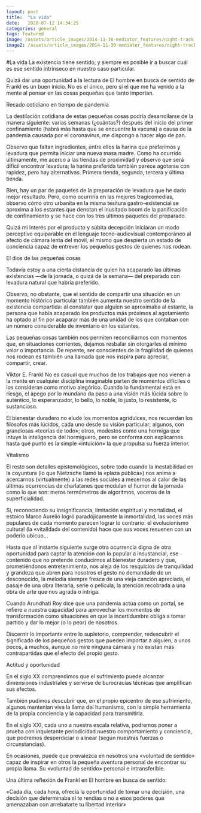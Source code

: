 ```yaml
---
layout: post
title:  "La vida"
date:   2020-07-12 14:34:25
categories: general
tags: featured
image: /assets/article_images/2014-11-30-mediator_features/night-track.JPG
image2: /assets/article_images/2014-11-30-mediator_features/night-track-mobile.JPG
---
```

#La vida
 La existencia tiene sentido, y siempre es posible ir a buscar cuál es ese sentido intrínseco en nuestro caso particular.

Quizá dar una oportunidad a la lectura de El hombre en busca de sentido de Frankl es un buen inicio. No es el único, pero sí el que me ha venido a la mente al pensar en las cosas pequeñas que tanto importan.

Recado cotidiano en tiempo de pandemia

La destilación cotidiana de estas pequeñas cosas podría desarrollarse de la manera siguiente: varias semanas (¿cuántas?) después del inicio del primer confinamiento (habrá más hasta que se encuentre la vacuna) a causa de la pandemia causada por el coronavirus, me dispongo a hacer algo de pan.

Observo que faltan ingredientes, entre ellos la harina que preferimos y levadura que permita iniciar una nueva masa madre. Como ha ocurrido últimamente, me acerco a las tiendas de proximidad y observo que será difícil encontrar levadura; la harina preferida también parece agotarse con rapidez, pero hay alternativas. Primera tienda, segunda, tercera y última tienda.

Bien, hay un par de paquetes de la preparación de levadura que he dado mejor resultado. Pero, como ocurriría en las mejores tragicomedias, observo cómo otro urbanita en la misma tesitura gastro-existencial se aproxima a los estantes que denotan el inusitado boom de la panificación de confinamiento y se hace con los tres últimos paquetes del preparado.

Quizá mi interés por el producto y súbita decepción iniciaran un modo perceptivo equiparable en el lenguaje tecno-audiovisual contemporáneo al efecto de cámara lenta del móvil, el mismo que despierta un estado de conciencia capaz de entrever los pequeños gestos de quienes nos rodean.

El dios de las pequeñas cosas

Todavía estoy a una cierta distancia de quien ha acaparado las últimas existencias —de la jornada, o quizá de la semana— del preparado con levadura natural que habría preferido.

Observo, no obstante, que el sentido de compartir una situación en un momento histórico particular también aumenta nuestro sentido de la existencia compartida: al constatar que alguien se aproximaba al estante, la persona que había acaparado los productos más próximos al agotamiento ha optado al fin por acaparar más de una unidad de los que contaban con un número considerable de inventario en los estantes.

Las pequeñas cosas también nos permiten reconciliarnos con momentos que, en situaciones corrientes, dejamos resbalar sin otorgarles el mínimo valor o importancia. De repente, ser conscientes de la fragilidad de quienes nos rodean es también una llamada que nos inspira para apreciar, compartir, crear.


Viktor E. Frankl
No es casual que muchos de los trabajos que nos vienen a la mente en cualquier disciplina imaginable parten de momentos difíciles o los consideran como motivo alegórico. Cuando lo fundamental está en riesgo, el apego por lo mundano da paso a una visión más lúcida sobre lo auténtico, lo esperanzador, lo bello, lo noble, lo justo, lo resistente, lo sustancioso.

El bienestar duradero no elude los momentos agridulces, nos recuerdan los filósofos más lúcidos, cada uno desde su visión particular; algunos, con grandiosas «teorías de todo»; otros, modestos como una hormiga que intuye la inteligencia del hormiguero, pero se conforma con explicarnos hasta qué punto es la simple «intuición» la que propulsa su fuerza interior.

Vitalismo

El resto son detalles epistemológicos, sobre todo cuando la inestabilidad en la coyuntura (lo que Nietzsche llamó la «plaza pública») nos anima a acercarnos (virtualmente) a las redes sociales a mecernos al calor de las últimas ocurrencias de charlatanes que modulan el humor de la jornada como lo que son: meros termómetros de algoritmos, voceros de la superficialidad.

Si, reconociendo su insignificancia, limitación espiritual y mortalidad, el estoico Marco Aurelio logró paradójicamente la inmortalidad, las voces más populares de cada momento parecen lograr lo contrario: el evolucionismo cultural (la «vitalidad» del contenido) hace que sus voces resuenen con un poderío ubicuo…

Hasta que al instante siguiente surge otra ocurrencia digna de otra oportunidad para captar la atención con lo popular a insustancial, ese contenido que no pretende conducirnos al bienestar duradero y que, prometiéndonos entretenimiento, nos aleja de los resquicios de tranquilidad y grandeza que abren para nosotros el gesto no demandado de un desconocido, la melodía siempre fresca de una vieja canción apreciada, el pasaje de una obra literaria, serie o película, la atención recobrada a una obra de arte que nos agrada o intriga.

Cuando Arundhati Roy dice que una pandemia actúa como un portal, se refiere a nuestra capacidad para aprovechar los momentos de transformación como situaciones en que la incertidumbre obliga a tomar partido y dar lo mejor (o lo peor) de nosotros.

Discernir lo importante entre lo supletorio, comprender, redescubrir el significado de los pequeños gestos que pueden importar a alguien, a unos pocos, a muchos, aunque no mire ninguna cámara y no existan más contrapartidas que el efecto del propio gesto.

Actitud y oportunidad

En el siglo XX comprendimos que el sufrimiento puede alcanzar dimensiones industriales y servirse de burocracias técnicas que amplifican sus efectos.

También pudimos descubrir que, en el propio epicentro de ese sufrimiento, algunos mantenían viva la llama del humanismo, con la simple herramienta de la propia conciencia y la capacidad para transmitirla.

En el siglo XXI, cada uno a nuestra escala relativa, podremos poner a prueba con inquietante periodicidad nuestro comportamiento y conciencia, que podremos desperdiciar o alinear (según nuestras fuerzas o circunstancias).

En ocasiones, puede que prevalezca en nosotros una «voluntad de sentido» capaz de inspirar en otros la pequeña aventura personal de encontrar su propia llama. Su «voluntad de sentido» personal e intransferible.

Una última reflexión de Frankl en El hombre en busca de sentido:

«Cada día, cada hora, ofrecía la oportunidad de tomar una decisión, una decisión que determinaba si te rendías o no a esos poderes que amenazaban con arrebatarte tu libertad interior»
